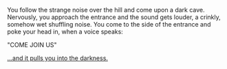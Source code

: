 You follow the strange noise over the hill and come upon a dark cave. 
Nervously, you approach the entrance and the sound gets louder, a 
crinkly, somehow wet shuffling noise. You come to the side of the entrance
and poke your head in, when a voice speaks:

"COME JOIN US"

[...and it pulls you into the darkness.](grue/grue.md)
